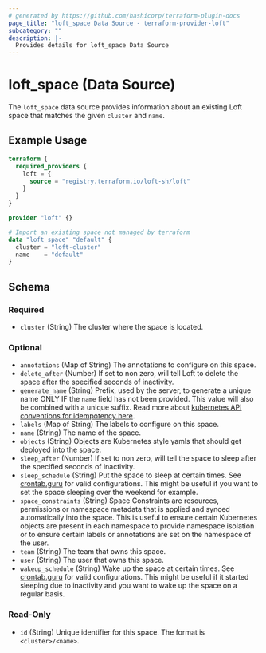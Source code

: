 ```yaml
---
# generated by https://github.com/hashicorp/terraform-plugin-docs
page_title: "loft_space Data Source - terraform-provider-loft"
subcategory: ""
description: |-
  Provides details for loft_space Data Source
---
```


# loft_space (Data Source)

The `loft_space` data source provides information about an existing Loft space that matches the given `cluster` and `name`.

## Example Usage

```terraform
terraform {
  required_providers {
    loft = {
      source = "registry.terraform.io/loft-sh/loft"
    }
  }
}

provider "loft" {}

# Import an existing space not managed by terraform
data "loft_space" "default" {
  cluster = "loft-cluster"
  name    = "default"
}
```

<!-- schema generated by tfplugindocs -->
## Schema

### Required

- `cluster` (String) The cluster where the space is located.

### Optional

- `annotations` (Map of String) The annotations to configure on this space.
- `delete_after` (Number) If set to non zero, will tell Loft to delete the space after the specified seconds of inactivity.
- `generate_name` (String) Prefix, used by the server, to generate a unique name ONLY IF the `name` field has not been provided. This value will also be combined with a unique suffix. Read more about [kubernetes API conventions for idempotency here](https://github.com/kubernetes/community/blob/master/contributors/devel/sig-architecture/api-conventions.md#idempotency).
- `labels` (Map of String) The labels to configure on this space.
- `name` (String) The name of the space.
- `objects` (String) Objects are Kubernetes style yamls that should get deployed into the space.
- `sleep_after` (Number) If set to non zero, will tell the space to sleep after the specified seconds of inactivity.
- `sleep_schedule` (String) Put the space to sleep at certain times. See [crontab.guru](https://crontab.guru/) for valid configurations. This might be useful if you want to set the space sleeping over the weekend for example.
- `space_constraints` (String) Space Constraints are resources, permissions or namespace metadata that is applied and synced automatically into the space. This is useful to ensure certain Kubernetes objects are present in each namespace to provide namespace isolation or to ensure certain labels or annotations are set on the namespace of the user.
- `team` (String) The team that owns this space.
- `user` (String) The user that owns this space.
- `wakeup_schedule` (String) Wake up the space at certain times. See [crontab.guru](https://crontab.guru/) for valid configurations. This might be useful if it started sleeping due to inactivity and you want to wake up the space on a regular basis.

### Read-Only

- `id` (String) Unique identifier for this space. The format is `<cluster>/<name>`.


